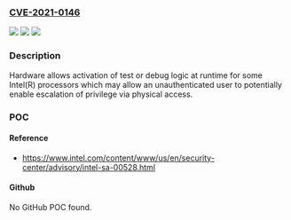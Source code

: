 ### [CVE-2021-0146](https://cve.mitre.org/cgi-bin/cvename.cgi?name=CVE-2021-0146)
![](https://img.shields.io/static/v1?label=Product&message=Intel(R)%20processors%20which&color=blue)
![](https://img.shields.io/static/v1?label=Version&message=n%2Fa&color=blue)
![](https://img.shields.io/static/v1?label=Vulnerability&message=escalation%20of%20privilege&color=brighgreen)

### Description

Hardware allows activation of test or debug logic at runtime for some Intel(R) processors which may allow an unauthenticated user to potentially enable escalation of privilege via physical access.

### POC

#### Reference
- https://www.intel.com/content/www/us/en/security-center/advisory/intel-sa-00528.html

#### Github
No GitHub POC found.

